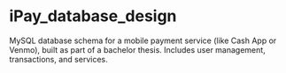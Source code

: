 # iPay_database_design
MySQL database schema for a mobile payment service (like Cash App or Venmo), built as part of a bachelor thesis. Includes user management, transactions, and services.
